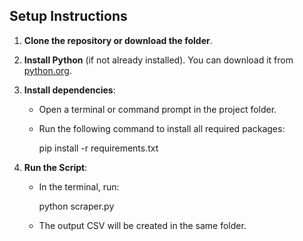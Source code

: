 ## Setup Instructions

1. **Clone the repository or download the folder**.

2. **Install Python** (if not already installed). You can download it from [python.org](https://www.python.org/downloads/).

3. **Install dependencies**:
   - Open a terminal or command prompt in the project folder.
   - Run the following command to install all required packages:
  
     pip install -r requirements.txt


4. **Run the Script**:
   - In the terminal, run:

     python scraper.py

   - The output CSV will be created in the same folder.

